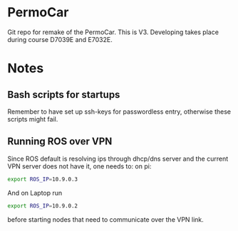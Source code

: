 # PermoCar
Git repo for remake of the PermoCar. This is V3. Developing takes place during course D7039E and E7032E.

# Notes

## Bash scripts for startups

Remember to have set up ssh-keys for passwordless entry, otherwise these scripts might fail.

## Running ROS over VPN
Since ROS default is resolving ips through dhcp/dns server and the current VPN server does not have it, one needs to:
on pi:
```Bash
export ROS_IP=10.9.0.3
```
And on Laptop run
```Bash
export ROS_IP=10.9.0.2
```
before starting nodes that need to communicate over the VPN link.
